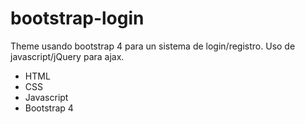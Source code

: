 # bootstrap-login
Theme usando bootstrap 4 para un sistema de login/registro. Uso de javascript/jQuery para ajax.

- HTML
- CSS
- Javascript
- Bootstrap 4
